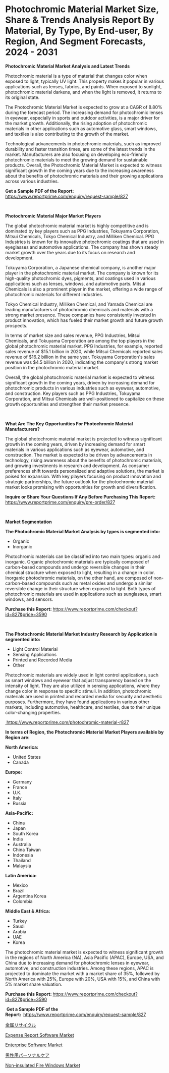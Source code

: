 <p><h1>Photochromic Material Market Size, Share & Trends Analysis Report By Material, By Type, By End-user, By Region, And Segment Forecasts, 2024 - 2031</h1></p><p><strong>Photochromic Material Market Analysis and Latest Trends</strong></p>
<p><p>Photochromic material is a type of material that changes color when exposed to light, typically UV light. This property makes it popular in various applications such as lenses, fabrics, and paints. When exposed to sunlight, photochromic material darkens, and when the light is removed, it returns to its original state.</p><p>The Photochromic Material Market is expected to grow at a CAGR of 8.80% during the forecast period. The increasing demand for photochromic lenses in eyewear, especially in sports and outdoor activities, is a major driver for the market growth. Additionally, the rising adoption of photochromic materials in other applications such as automotive glass, smart windows, and textiles is also contributing to the growth of the market.</p><p>Technological advancements in photochromic materials, such as improved durability and faster transition times, are some of the latest trends in the market. Manufacturers are also focusing on developing eco-friendly photochromic materials to meet the growing demand for sustainable products. Overall, the Photochromic Material Market is expected to witness significant growth in the coming years due to the increasing awareness about the benefits of photochromic materials and their growing applications across various industries.</p></p>
<p><strong>Get a Sample PDF of the Report:&nbsp;</strong> <a href="https://www.reportprime.com/enquiry/request-sample/827">https://www.reportprime.com/enquiry/request-sample/827</a></p>
<p>&nbsp;</p>
<p><strong>Photochromic Material Major Market Players</strong></p>
<p><p>The global photochromic material market is highly competitive and is dominated by key players such as PPG Industries, Tokuyama Corporation, Mitsui Chemicals, Tokyo Chemical Industry, and Milliken Chemical. PPG Industries is known for its innovative photochromic coatings that are used in eyeglasses and automotive applications. The company has shown steady market growth over the years due to its focus on research and development.</p><p>Tokuyama Corporation, a Japanese chemical company, is another major player in the photochromic material market. The company is known for its high-quality photochromic dyes, pigments, and coatings used in various applications such as lenses, windows, and automotive parts. Mitsui Chemicals is also a prominent player in the market, offering a wide range of photochromic materials for different industries.</p><p>Tokyo Chemical Industry, Milliken Chemical, and Yamada Chemical are leading manufacturers of photochromic chemicals and materials with a strong market presence. These companies have consistently invested in product innovation, which has fueled their market growth and future growth prospects.</p><p>In terms of market size and sales revenue, PPG Industries, Mitsui Chemicals, and Tokuyama Corporation are among the top players in the global photochromic material market. PPG Industries, for example, reported sales revenue of $15.1 billion in 2020, while Mitsui Chemicals reported sales revenue of $16.2 billion in the same year. Tokuyama Corporation's sales revenue was $4.5 billion in 2020, indicating the company's strong market position in the photochromic material market.</p><p>Overall, the global photochromic material market is expected to witness significant growth in the coming years, driven by increasing demand for photochromic products in various industries such as eyewear, automotive, and construction. Key players such as PPG Industries, Tokuyama Corporation, and Mitsui Chemicals are well-positioned to capitalize on these growth opportunities and strengthen their market presence.</p></p>
<p>&nbsp;</p>
<p><strong>What Are The Key Opportunities For Photochromic Material Manufacturers?</strong></p>
<p><p>The global photochromic material market is projected to witness significant growth in the coming years, driven by increasing demand for smart materials in various applications such as eyewear, automotive, and construction. The market is expected to be driven by advancements in technology, rising awareness about the benefits of photochromic materials, and growing investments in research and development. As consumer preferences shift towards personalized and adaptive solutions, the market is poised for expansion. With key players focusing on product innovation and strategic partnerships, the future outlook for the photochromic material market looks promising with opportunities for growth and diversification.</p></p>
<p><strong>Inquire or Share Your Questions If Any Before Purchasing This Report:</strong> <a href="https://www.reportprime.com/enquiry/pre-order/827">https://www.reportprime.com/enquiry/pre-order/827</a></p>
<p>&nbsp;</p>
<p><strong>Market Segmentation</strong></p>
<p><strong>The Photochromic Material Market Analysis by types is segmented into:</strong></p>
<p><ul><li>Organic</li><li>Inorganic</li></ul></p>
<p><p>Photochromic materials can be classified into two main types: organic and inorganic. Organic photochromic materials are typically composed of carbon-based compounds and undergo reversible changes in their chemical structure when exposed to light, resulting in a change in color. Inorganic photochromic materials, on the other hand, are composed of non-carbon-based compounds such as metal oxides and undergo a similar reversible change in their structure when exposed to light. Both types of photochromic materials are used in applications such as sunglasses, smart windows, and sensors.</p></p>
<p><strong>Purchase this Report:&nbsp;</strong><a href="https://www.reportprime.com/checkout?id=827&price=3590">https://www.reportprime.com/checkout?id=827&price=3590</a></p>
<p>&nbsp;</p>
<p><strong>The Photochromic Material Market Industry Research by Application is segmented into:</strong></p>
<p><ul><li>Light Control Material</li><li>Sensing Applications</li><li>Printed and Recorded Media</li><li>Other</li></ul></p>
<p><p>Photochromic materials are widely used in light control applications, such as smart windows and eyewear that adjust transparency based on the intensity of light. They are also utilized in sensing applications, where they change color in response to specific stimuli. In addition, photochromic materials are used in printed and recorded media for security and aesthetic purposes. Furthermore, they have found applications in various other markets, including automotive, healthcare, and textiles, due to their unique color-changing properties.</p></p>
<p><a href="https://www.reportprime.com/photochromic-material-r827">&nbsp;https://www.reportprime.com/photochromic-material-r827</a></p>
<p><strong>In terms of Region, the Photochromic Material Market Players available by Region are:</strong></p>
<p>
    <p> <strong> North America: </strong>
        <ul>
            <li>United States</li>
            <li>Canada</li>
        </ul>
        </p> 
    <p> <strong> Europe: </strong>
        <ul>
            <li>Germany</li>
            <li>France</li>
            <li>U.K.</li>
            <li>Italy</li>
            <li>Russia</li>
        </ul>
        </p> 
    <p> <strong> Asia-Pacific: </strong>
        <ul>
            <li>China</li>
            <li>Japan</li>
            <li>South Korea</li>
            <li>India</li>
            <li>Australia</li>
            <li>China Taiwan</li>
            <li>Indonesia</li>
            <li>Thailand</li>
            <li>Malaysia</li>
        </ul>
        </p> 
    <p> <strong> Latin America: </strong>
        <ul>
            <li>Mexico</li>
            <li>Brazil</li>
            <li>Argentina Korea</li>
            <li>Colombia</li>
        </ul>
        </p> 
    <p> <strong> Middle East & Africa: </strong>
        <ul>
            <li>Turkey</li>
            <li>Saudi</li>
            <li>Arabia</li>
            <li>UAE</li>
            <li>Korea</li>
        </ul>
    </p>
    </p>
<p><p>The photochromic material market is expected to witness significant growth in the regions of North America (NA), Asia Pacific (APAC), Europe, USA, and China due to increasing demand for photochromic lenses in eyewear, automotive, and construction industries. Among these regions, APAC is projected to dominate the market with a market share of 35%, followed by North America with 25%, Europe with 20%, USA with 15%, and China with 5% market share valuation.</p></p>
<p><strong>Purchase this Report: </strong><a href="https://www.reportprime.com/checkout?id=827&price=3590">https://www.reportprime.com/checkout?id=827&price=3590</a></p>
<p>&nbsp;<strong>Get a Sample PDF of the Report:&nbsp;&nbsp;</strong><a href="https://www.reportprime.com/enquiry/request-sample/827">https://www.reportprime.com/enquiry/request-sample/827</a></p>
<p><strong></strong></p>
<p><p><a href="https://medium.com/@jeromeboyer1970/%E9%87%91%E5%B1%9E%E3%83%AA%E3%82%B5%E3%82%A4%E3%82%AF%E3%83%AB%E5%B8%82%E5%A0%B4%E8%AA%BF%E6%9F%BB%E3%81%A8%E7%94%A3%E6%A5%AD%E3%81%AE%E9%80%B2%E5%8C%96-%E3%81%9D%E3%81%97%E3%81%A62031%E5%B9%B4%E3%81%BE%E3%81%A7%E3%81%AE%E4%BA%88%E6%B8%AC-0a744e860741">金属リサイクル</a></p><p><a href="https://www.linkedin.com/pulse/expense-report-software-market-size-amp-share-analysis--arbue">Expense Report Software Market</a></p><p><a href="https://issuu.com/reportprime-2/docs/enterprise-software-market-size-2030.pptx">Enterprise Software Market</a></p><p><a href="https://medium.com/@jeromeboyer1970/%E7%94%B7%E6%80%A7%E7%94%A8%E3%81%AE%E3%83%91%E3%83%BC%E3%82%BD%E3%83%8A%E3%83%AB%E3%82%B1%E3%82%A2%E5%B8%82%E5%A0%B4%E3%81%AE%E8%A6%8F%E6%A8%A1-%E6%88%90%E9%95%B7-%E5%B8%82%E5%A0%B4%E3%82%BB%E3%82%B0%E3%83%A1%E3%83%B3%E3%83%86%E3%83%BC%E3%82%B7%E3%83%A7%E3%83%B3%E3%81%8A%E3%82%88%E3%81%B3%E5%9C%B0%E5%9F%9F%E5%88%A5%E3%81%AE%E3%82%A4%E3%83%B3%E3%82%B5%E3%82%A4%E3%83%88-2031%E5%B9%B4%E3%81%BE%E3%81%A7%E3%81%AE%E4%BA%88%E6%B8%AC%E3%82%92%E5%90%AB%E3%82%80%E7%94%A3%E6%A5%AD%E5%88%86%E6%9E%90-e55faeb13be3">男性用パーソナルケア</a></p><p><a href="https://github.com/provorikovar/Market-Research-Report-List-5/blob/main/non-insulated-fire-windows-market.md">Non-insulated Fire Windows Market</a></p></p>